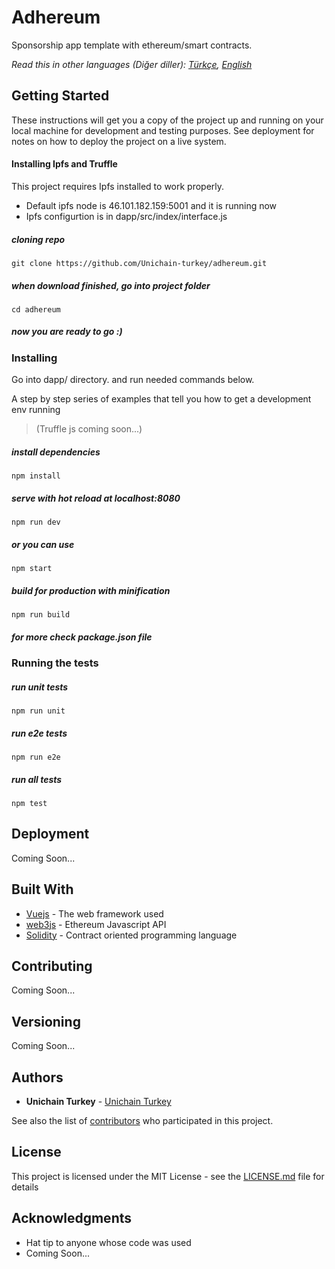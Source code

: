# Adhereum

Sponsorship app template with ethereum/smart contracts.

*Read this in other languages (Diğer diller): [Türkçe](README.tr.md), [English](README.md)*
## Getting Started

These instructions will get you a copy of the project up and running on your local machine for development and testing purposes. See deployment for notes on how to deploy the project on a live system.

#### Installing Ipfs and Truffle
This project requires Ipfs installed to work properly.
* Default ipfs node is 46.101.182.159:5001 and it is running now
* Ipfs configurtion is in dapp/src/index/interface.js


##### cloning repo
```
git clone https://github.com/Unichain-turkey/adhereum.git

```
##### when download finished, go into project folder
```
cd adhereum
```
##### now you are ready to go :)
### Installing

Go into dapp/ directory. and run needed commands below.

A step by step series of examples that tell you how to get a development env running

>(Truffle js coming soon...) 

##### install dependencies
```
npm install
```
##### serve with hot reload at localhost:8080
```
npm run dev
```
##### or you can use
```
npm start
```

##### build for production with minification
```
npm run build
```

##### for more check package.json file


### Running the tests
##### run unit tests
```
npm run unit
```
##### run e2e tests
```
npm run e2e
```
##### run all tests
```
npm test
```

## Deployment

Coming Soon...

## Built With

* [Vuejs](https://vuejs.org) - The web framework used
* [web3js](https://web3js.readthedocs.io/en/1.0/) - Ethereum Javascript API
* [Solidity](http://solidity.readthedocs.io/en/v0.4.24/) - Contract oriented programming language

## Contributing
Coming Soon...

## Versioning
Coming Soon...

## Authors

* **Unichain Turkey** - [Unichain Turkey](https://github.com/Unichain-turkey)

See also the list of [contributors](https://github.com/Unichain-turkey/adhereum/graphs/contributors) who participated in this project.

## License

This project is licensed under the MIT License - see the [LICENSE.md](https://github.com/Unichain-turkey/adhereum/blob/master/LICENSE.md) file for details

## Acknowledgments

* Hat tip to anyone whose code was used
* Coming Soon...
